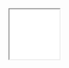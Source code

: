 <!-- 使用iframe -->
<iframe src="./docs/300新公司法：条文详解·理论探讨·典型案例 2024.pdf" width=100vw height=100vh border: none></iframe>
